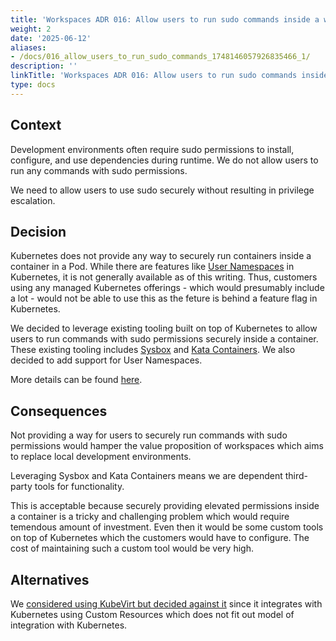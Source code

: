 ```yaml
---
title: 'Workspaces ADR 016: Allow users to run sudo commands inside a workspace'
weight: 2
date: '2025-06-12'
aliases:
- /docs/016_allow_users_to_run_sudo_commands_1748146057926835466_1/
description: ''
linkTitle: 'Workspaces ADR 016: Allow users to run sudo commands inside a workspace'
type: docs
---
```


## Context

Development environments often require sudo permissions to install, configure,
and use dependencies during runtime.
We do not allow users to run any commands with sudo permissions.

We need to allow users to use sudo securely without resulting in privilege escalation.

## Decision

Kubernetes does not provide any way to securely run containers inside a container in a Pod.
While there are features like [User Namespaces](https://kubernetes.io/docs/concepts/workloads/pods/user-namespaces/)
in Kubernetes, it is not generally available as of this writing.
Thus, customers using any managed Kubernetes offerings - which would presumably include a lot -
would not be able to use this as the feture is behind a feature flag in Kubernetes.

We decided to leverage existing tooling built on top of Kubernetes to allow users to run commands
with sudo permissions securely inside a container.
These existing tooling includes [Sysbox](https://github.com/nestybox/sysbox) and [Kata Containers](https://github.com/kata-containers/kata-containers). We also decided to add support for User Namespaces.

More details can be found [here](https://gitlab.com/groups/gitlab-org/-/epics/13983).

## Consequences

Not providing a way for users to securely run commands with sudo permissions would hamper the value proposition
of workspaces which aims to replace local development environments.

Leveraging Sysbox and Kata Containers means we are dependent third-party tools for functionality.

This is acceptable because securely providing elevated permissions inside a container is a tricky and challenging problem
which would require temendous amount of investment. Even then it would be some custom tools on top of Kubernetes which the customers would have to configure. The cost of maintaining such a custom tool would be very high.

## Alternatives

We [considered using KubeVirt but decided against it](https://gitlab.com/gitlab-org/gitlab/-/issues/456947)
since it integrates with Kubernetes using Custom Resources which does not fit out model of integration with Kubernetes.
